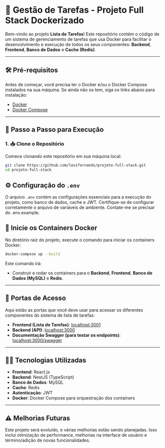 # 📝 **Gestão de Tarefas - Projeto Full Stack Dockerizado**

Bem-vindo ao projeto **Lista de Tarefas**! Este repositório contém o código de um sistema de gerenciamento de tarefas que usa Docker para facilitar o desenvolvimento e execução de todos os seus componentes: **Backend**, **Frontend**, **Banco de Dados** e **Cache (Redis)**.

---

## 🛠️ **Pré-requisitos**

Antes de começar, você precisa ter o Docker e/ou o Docker Compose instalados na sua máquina. Se ainda não os tem, siga os links abaixo para instalação:

- [Docker](https://www.docker.com/get-started)
- [Docker Compose](https://docs.docker.com/compose/install/)

---

## 🚧 **Passo a Passo para Execução**

### 1. 📥 **Clone o Repositório**

Comece clonando este repositório em sua máquina local:

```bash
git clone https://github.com/levifernands/projeto-full-stack.git
cd projeto-full-stack
```

## ⚙️ **Configuração do `.env`**

O arquivo `.env` contém as configurações essenciais para a execução do projeto, como banco de dados, cache e JWT. Certifique-se de configurar corretamente o arquivo de variáveis de ambiente. Contate-me se precisar do .env.example.

## 🐋 **Inicie os Containers Docker**

No diretório raiz do projeto, execute o comando para iniciar os containers Docker:

```bash
docker-compose up --build
```

Este comando irá:

- Construir e rodar os containers para o **Backend**, **Frontend**, **Banco de Dados (MySQL)** e **Redis**.

---

## 📡 **Portas de Acesso**

Aqui estão as portas que você deve usar para acessar os diferentes componentes do sistema de lista de tarefas:

- **Frontend (Lista de Tarefas)**: [localhost:3001](http://localhost:3001)
- **Backend (API)**: [localhost:3000](http://localhost:3000)
- **Documentação Swagger (para testar os endpoints)**: [localhost:3000/swagger](http://localhost:3000/swagger)
---

## 🧑‍🔧 **Tecnologias Utilizadas**

- **Frontend**: React.js
- **Backend**: NestJS (TypeScript)
- **Banco de Dados**: MySQL
- **Cache**: Redis
- **Autenticação**: JWT
- **Docker**: Docker Compose para orquestração dos containers

---

## ⚠️ **Melhorias Futuras**

Este projeto será evoluído, e várias melhorias estão sendo planejadas. Isso inclui otimização de performance, melhorias na interface de usuário e término/adição de novas funcionalidades.
